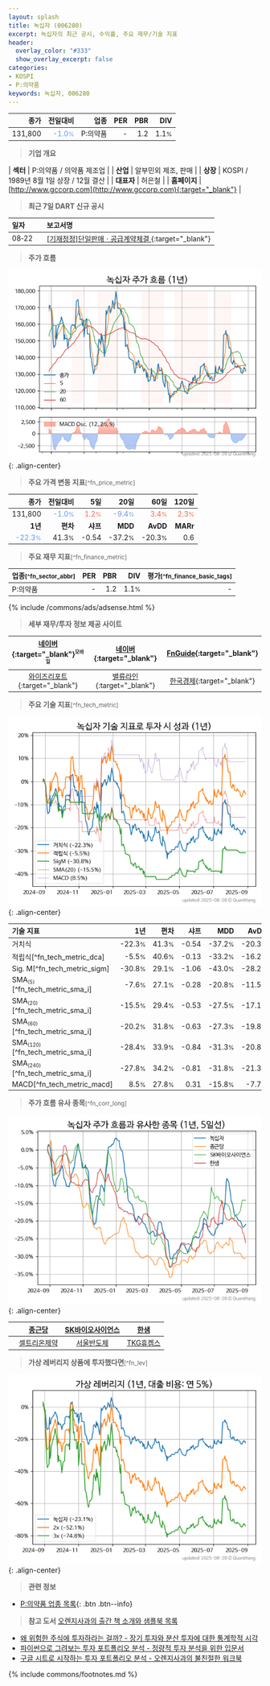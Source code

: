 ```yaml
---
layout: splash
title: 녹십자 (006280)
excerpt: 녹십자의 최근 공시, 수익률, 주요 재무/기술 지표
header:
  overlay_color: "#333"
  show_overlay_excerpt: false
categories:
- KOSPI
- P:의약품
keywords: 녹십자, 006280
---
```


| **종가** | **전일대비** | **업종** | **PER** | **PBR** | **DIV** |
| -------: | -----------: | -------: | ------: | ------: | ------: |
| 131,800 | <span style="color: cornflowerblue">-1.0<small>%</small></span> | P:의약품 | - | 1.2 | 1.1<small>%</small> |

<!-- more -->


> **기업 개요**<a id="company"></a>

| <span style="white-space:nowrap;">**섹터**</span> | P:의약품 / 의약품 제조업 |
| <span style="white-space:nowrap;">**산업**</span> | 알부민외 제조, 판매 |
| <span style="white-space:nowrap;">**상장**</span> | KOSPI / 1989년 8월 1일 상장 / 12월 결산 |
| <span style="white-space:nowrap;">**대표자**</span> | 허은철 |
| <span style="white-space:nowrap;">**홈페이지**</span> | [http://www.gccorp.com](http://www.gccorp.com){:target="_blank"} |


> **최근 7일 DART 신규 공시**<a id="dart"></a>

| **일자** |      | **보고서명** |
| :------- | :--- | :----------- |
| 08&#x2011;22 | | [[기재정정]단일판매ㆍ공급계약체결              ](https://dart.fss.or.kr/dsaf001/main.do?rcpNo=20250822800434){:target="_blank"} |


> **주가 흐름**<a id="price"></a>

![006280](/stock/images/006280.png){: .align-center}


> **주요 가격 변동 지표**<small>[^fn_price_metric]</small>

| **종가** | **전일대비** | **5일** | **20일** | **60일** | **120일** |
| -------: | -----------: | ------: | -------: | -------: | --------: |
| 131,800 | <span style="color: cornflowerblue">-1.0<small>%</small></span> | <span style="color: tomato">1.2<small>%</small></span> | <span style="color: cornflowerblue">-9.4<small>%</small></span> | <span style="color: tomato">3.4<small>%</small></span> | <span style="color: tomato">2.3<small>%</small></span> |
| **1년** | **편차** | **샤프** | **MDD** | **AvDD** | **MARr** |
| <span style="color: cornflowerblue">-22.3<small>%</small></span> | 41.3<small>%</small> | -0.54 | -37.2<small>%</small> | -20.3<small>%</small> | 0.6 |


> **주요 재무 지표**<small>[^fn_finance_metric]</small>

| **업종**<small>[^fn_sector_abbr]</small> | **PER** | **PBR** | **DIV** | **평가**<small>[^fn_finance_basic_tags]</small> |
| :--------------------------------------- | ------: | ------: | ------: | ----------------------------------------------: |
| P:의약품 | - | 1.2 | 1.1<small>%</small> | - |



{% include /commons/ads/adsense.html %}

> **세부 재무/투자 정보 제공 사이트**

| [네이버](https://m.stock.naver.com/domestic/stock/006280/finance/summary){:target="_blank"}<sup><small>모바일</small></sup> | [네이버](https://finance.naver.com/item/coinfo.naver?code=006280){:target="_blank"} | [FnGuide](https://comp.fnguide.com/SVO2/ASP/SVD_Invest.asp?gicode=A006280&MenuYn=Y){:target="_blank"} |
| :---: | :---: | :---: |
| [와이즈리포트](https://comp.wisereport.co.kr/company/c1040001.aspx?cmp_cd=006280){:target="_blank"} | [밸류라인](https://www.valueline.co.kr/finance/summary/006280){:target="_blank"} | [한국경제](https://markets.hankyung.com/stock/006280/financial-summary){:target="_blank"} |


> **주요 기술 지표**<small>[^fn_tech_metric]</small>


![006280](/stock/images/006280_tech.png){: .align-center}

| **기술 지표** | **1년** | **편차** | **샤프** | **MDD** | **AvDD** |
| :------------ | ------: | -----------: | -------: | ------: | -------: |
| 거치식 | -22.3<small>%</small> | 41.3<small>%</small> | -0.54 | -37.2<small>%</small> | -20.3<small>%</small> |
| 적립식[^fn_tech_metric_dca] | -5.5<small>%</small> | 40.6<small>%</small> | -0.13 | -33.2<small>%</small> | -16.2<small>%</small> |
| Sig. M[^fn_tech_metric_sigm] | -30.8<small>%</small> | 29.1<small>%</small> | -1.06 | -43.0<small>%</small> | -28.2<small>%</small> |
| SMA<small><sub>(5)</sub></small>[^fn_tech_metric_sma_i] | -7.6<small>%</small> | 27.1<small>%</small> | -0.28 | -20.8<small>%</small> | -11.5<small>%</small> |
| SMA<small><sub>(20)</sub></small>[^fn_tech_metric_sma_i] | -15.5<small>%</small> | 29.4<small>%</small> | -0.53 | -27.5<small>%</small> | -17.1<small>%</small> |
| SMA<small><sub>(60)</sub></small>[^fn_tech_metric_sma_i] | -20.2<small>%</small> | 31.8<small>%</small> | -0.63 | -27.3<small>%</small> | -19.8<small>%</small> |
| SMA<small><sub>(120)</sub></small>[^fn_tech_metric_sma_i] | -28.4<small>%</small> | 33.9<small>%</small> | -0.84 | -31.3<small>%</small> | -20.8<small>%</small> |
| SMA<small><sub>(240)</sub></small>[^fn_tech_metric_sma_i] | -27.8<small>%</small> | 34.2<small>%</small> | -0.81 | -31.8<small>%</small> | -21.3<small>%</small> |
| MACD[^fn_tech_metric_macd] | 8.5<small>%</small> | 27.8<small>%</small> | 0.31 | -15.8<small>%</small> | -7.7<small>%</small> |


> **주가 흐름 유사 종목**<a id="corr"></a><small>[^fn_corr_long]</small>

![006280](/stock/images/006280_corr.png){: .align-center}

|       | [종근당](/185750/) | [SK바이오사이언스](/302440/) | [한샘](/009240/) |
| :---: | :------------------------------------: | :------------------------------------: | :------------------------------------: |
|       | [셀트리온제약](/068760/) | [서울반도체](/046890/) | [TKG휴켐스](/069260/) |


> **가상 레버리지 상품에 투자했다면**<a id="2x"></a><small>[^fn_lev]</small>

![006280](/stock/images/006280_2x.png){: .align-center}


> **관련 정보**

- [P:의약품 업종 목록](/stats/sector/kospi_업종_의약품_종목/){: .btn .btn--info}

> **참고 도서** [오렌지사과의 출간 책 소개와 샘플북 목록](https://kongdori.tistory.com/691)

- [왜 위험한 주식에 투자하라는 걸까? - 장기 투자와 분산 투자에 대한 통계학적 시각](https://kongdori.tistory.com/421)
- [파이썬으로 그려보는 투자 포트폴리오 분석  - 정량적 투자 분석을 위한 입문서](https://kongdori.tistory.com/643)
- [구글 시트로 시작하는 투자 포트폴리오 분석 - 오렌지사과의 불친절한 워크북](https://kongdori.tistory.com/449)


{% include commons/footnotes.md %}